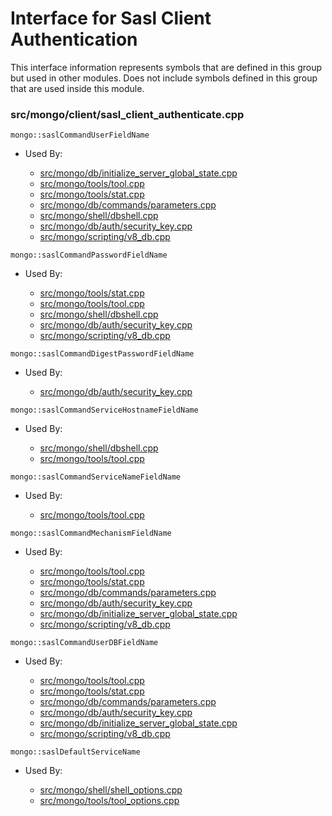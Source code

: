
# Interface for Sasl Client Authentication
This interface information represents symbols that are defined in this group but used in other modules.  Does not include symbols defined in this group that are used inside this module.

### src/mongo/client/sasl\_client\_authenticate.cpp

<div></div>

    mongo::saslCommandUserFieldName

- Used By:

    - [src/mongo/db/initialize\_server\_global\_state.cpp](../../../../process\_management/startup\_initialization)
    - [src/mongo/tools/tool.cpp](../../../../tools/tools)
    - [src/mongo/tools/stat.cpp](../../../../tools/tools)
    - [src/mongo/db/commands/parameters.cpp](../../../../query\_and\_operation\_handling/database\_commands)
    - [src/mongo/shell/dbshell.cpp](../../../../mongo\_shell/mongo\_shell)
    - [src/mongo/db/auth/security\_key.cpp](../../../../security/authentication)
    - [src/mongo/scripting/v8\_db.cpp](../../../../javascript/javascript\_libraries)

<div></div>

    mongo::saslCommandPasswordFieldName

- Used By:

    - [src/mongo/tools/stat.cpp](../../../../tools/tools)
    - [src/mongo/tools/tool.cpp](../../../../tools/tools)
    - [src/mongo/shell/dbshell.cpp](../../../../mongo\_shell/mongo\_shell)
    - [src/mongo/db/auth/security\_key.cpp](../../../../security/authentication)
    - [src/mongo/scripting/v8\_db.cpp](../../../../javascript/javascript\_libraries)

<div></div>

    mongo::saslCommandDigestPasswordFieldName

- Used By:

    - [src/mongo/db/auth/security\_key.cpp](../../../../security/authentication)

<div></div>

    mongo::saslCommandServiceHostnameFieldName

- Used By:

    - [src/mongo/shell/dbshell.cpp](../../../../mongo\_shell/mongo\_shell)
    - [src/mongo/tools/tool.cpp](../../../../tools/tools)

<div></div>

    mongo::saslCommandServiceNameFieldName

- Used By:

    - [src/mongo/tools/tool.cpp](../../../../tools/tools)

<div></div>

    mongo::saslCommandMechanismFieldName

- Used By:

    - [src/mongo/tools/tool.cpp](../../../../tools/tools)
    - [src/mongo/tools/stat.cpp](../../../../tools/tools)
    - [src/mongo/db/commands/parameters.cpp](../../../../query\_and\_operation\_handling/database\_commands)
    - [src/mongo/db/auth/security\_key.cpp](../../../../security/authentication)
    - [src/mongo/db/initialize\_server\_global\_state.cpp](../../../../process\_management/startup\_initialization)
    - [src/mongo/scripting/v8\_db.cpp](../../../../javascript/javascript\_libraries)

<div></div>

    mongo::saslCommandUserDBFieldName

- Used By:

    - [src/mongo/tools/tool.cpp](../../../../tools/tools)
    - [src/mongo/tools/stat.cpp](../../../../tools/tools)
    - [src/mongo/db/commands/parameters.cpp](../../../../query\_and\_operation\_handling/database\_commands)
    - [src/mongo/db/auth/security\_key.cpp](../../../../security/authentication)
    - [src/mongo/db/initialize\_server\_global\_state.cpp](../../../../process\_management/startup\_initialization)
    - [src/mongo/scripting/v8\_db.cpp](../../../../javascript/javascript\_libraries)

<div></div>

    mongo::saslDefaultServiceName

- Used By:

    - [src/mongo/shell/shell\_options.cpp](../../../../mongo\_shell/mongo\_shell)
    - [src/mongo/tools/tool\_options.cpp](../../../../tools/tools)
